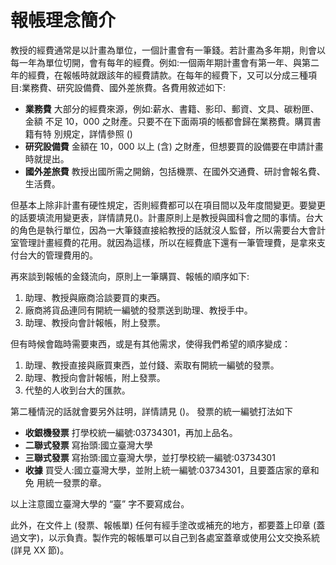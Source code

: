 # 報帳理念簡介

 教授的經費通常是以計畫為單位，一個計畫會有一筆錢。若計畫為多年期，則會以每一年為單位切開，會有每年的經費。例如:一個兩年期計畫會有第一年、與第二年的經費，在報帳時就跟該年的經費請款。在每年的經費下，又可以分成三種項目:業務費、研究設備費、國外差旅費。各費用敘述如下:

* **業務費** 大部分的經費來源，例如:薪水、書籍、影印、郵資、文具、碳粉匣、金額 不足 10，000 之財產。只要不在下面兩項的帳都會歸在業務費。購買書籍有特 別規定，詳情參照 ()
* **研究設備費** 金額在 10，000 以上 (含) 之財產，但想要買的設備要在申請計畫時就提出。
* **國外差旅費** 教授出國所需之開銷，包括機票、在國外交通費、研討會報名費、生活費。

但基本上除非計畫有硬性規定，否則經費都可以在項目間以及年度間變更。要變更的話要填流用變更表，詳情請見()。計畫原則上是教授與國科會之間的事情。台大的角色是執行單位，因為一大筆錢直接給教授的話就沒人監督，所以需要台大會計室管理計畫經費的花用。就因為這樣，所以在經費底下還有一筆管理費，是拿來支付台大的管理費用的。

再來談到報帳的金錢流向，原則上一筆購買、報帳的順序如下:

1. 助理、教授與廠商洽談要買的東西。
2. 廠商將貨品連同有開統一編號的發票送到助理、教授手中。 
3. 助理、教授向會計報帳，附上發票。

但有時候會臨時需要東西，或是有其他需求，使得我們希望的順序變成：

1. 助理、教授直接與廠買東西，並付錢、索取有開統一編號的發票。 
2. 助理、教授向會計報帳，附上發票。
3. 代墊的人收到台大的匯款。

第二種情況的話就會要另外註明，詳情請見 ()。 發票的統一編號打法如下

* **收銀機發票** 打學校統一編號:03734301，再加上品名。
* **二聯式發票** 寫抬頭:國立臺灣大學
* **三聯式發票** 寫抬頭:國立臺灣大學，並打學校統一編號:03734301
* **收據** 買受人:國立臺灣大學，並附上統一編號:03734301，且要蓋店家的章和免 用統一發票的章。

以上注意國立臺灣大學的 “臺” 字不要寫成台。

此外，在文件上 (發票、報帳單) 任何有經手塗改或補充的地方，都要蓋上印章 (蓋過文字)，以示負責。製作完的報帳單可以自己到各處室蓋章或使用公文交換系統 (詳見 XX 節)。

